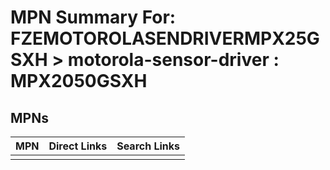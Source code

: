 



# MPN Summary For: FZEMOTOROLASENDRIVERMPX25GSXH > motorola-sensor-driver : MPX2050GSXH

## MPNs
  

|MPN|Direct Links|Search Links|
| :--- | :--- | :--- |
||||
